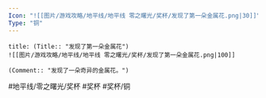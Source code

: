 ```yaml
---
Icon: "![[图片/游戏攻略/地平线/地平线 零之曙光/奖杯/发现了第一朵金属花.png|30]]"
Type: "铜"
---
```

```ad-common-bronze-trophy
title: (Title:: "发现了第一朵金属花")
![[图片/游戏攻略/地平线/地平线 零之曙光/奖杯/发现了第一朵金属花.png|100]]

(Comment:: "发现了一朵奇异的金属花。")
```

#地平线/零之曙光/奖杯 #奖杯 #奖杯/铜
